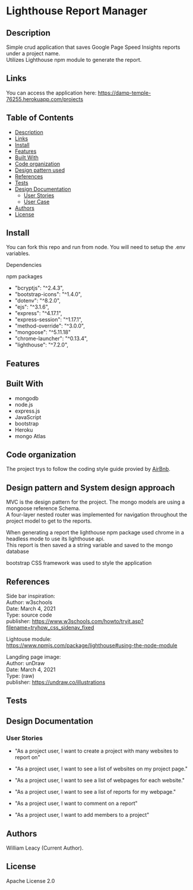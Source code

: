 # Lighthouse Report Manager

## Description
Simple crud application that saves Google Page Speed Insights reports under a project name. </br>
Utilizes Lighthouse npm module to generate the report. 

## Links
You can access the application here:
https://damp-temple-76255.herokuapp.com/projects

## Table of Contents
- [Description](#Description)
- [Links](#Links)
- [Install](#Install)
- [Features](#Features)
- [Built With](#Built-With])
- [Code organization](#Code-organization)
- [Design pattern used](#Design-pattern-used)
- [References](#Tests)
- [Tests](#Tests)
- [Design Documentation](#Design-Documentation)
    - [User Stories](#User-Stories)
    - [User Case](#User-Case)
- [Authors](#Author)
- [License](#License)

## Install
You can fork this repo and run from node. You will need to setup the .env variables.</br>

Dependencies</br>

npm packages
  - "bcryptjs": "^2.4.3",
  - "bootstrap-icons": "^1.4.0",
  - "dotenv": "^8.2.0",
  - "ejs": "^3.1.6",
  - "express": "^4.17.1",
  - "express-session": "^1.17.1",
  - "method-override": "^3.0.0",
  - "mongoose": "^5.11.18"
  - "chrome-launcher": "^0.13.4",
  - "lighthouse": "^7.2.0",

## Features 

## Built With
- mongodb
- node.js
- express.js
- JavaScript
- bootstrap
- Heroku
- mongo Atlas

## Code organization
The project trys to follow the coding style guide provied by [AirBnb](https://github.com/airbnb/javascript).

## Design pattern and System design approach
MVC is the design pattern for the project. The mongo models are using a mongoose reference Schema.</br>
A four-layer nested router was implemented for navigation throughout the project model to get to the reports.</br>

When generating a report the lighthouse npm package used chrome in a headless mode to use its lighthouse api.</br>
This report is then saved a a string variable and saved to the mongo database

bootstrap CSS framework was used to style the application </br>

## References
Side bar inspiration:</br>
Author: w3schools</br>
Date: March 4, 2021</br>
Type: source code</br>
publisher: https://www.w3schools.com/howto/tryit.asp?filename=tryhow_css_sidenav_fixed</br>


Lightouse module: </br>
https://www.npmjs.com/package/lighthouse#using-the-node-module</br>

Langding page image:</br>
Author: unDraw</br>
Date: March 4, 2021</br>
Type: (raw)</br>
publisher: https://undraw.co/illustrations</br>

## Tests

## Design Documentation 

### User Stories
- "As a project user, I want to create a project with many websites to report on"

- "As a project user, I want to see a list of websites on my project page."

- "As a project user, I want to see a list of webpages for each website."

- "As a project user, I want to see a list of reports for my webpage."

- "As a project user, I want to comment on a report"

- "As a project user, I want to add members to a project"

## Authors
William Leacy (Current Author).
## License

Apache License 2.0



